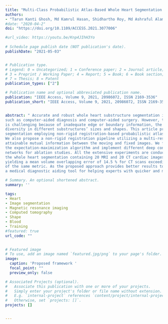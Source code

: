 ```yaml
---
title: "Multi-Class Probabilistic Atlas-Based Whole Heart Segmentation Method in Cardiac CT and MRI"
authors:
- "Tarun Kanti Ghosh, Md Kamrul Hasan, Shidhartho Roy, Md Ashraful Alam, Eklas Hossian, Mohiuddin Ahmad"
#date: "2020-04-2"
doi: "https://doi.org/10.1109/ACCESS.2021.3077006"

#url_video: https://youtu.be/Knp4JIhH3Yo
  
# Schedule page publish date (NOT publication's date).
publishDate: "2021-05-03"


# Publication type.
# Legend: 0 = Uncategorized; 1 = Conference paper; 2 = Journal article;
# 3 = Preprint / Working Paper; 4 = Report; 5 = Book; 6 = Book section;
# 7 = Thesis; 8 = Patent
publication_types: ["2"]

# Publication name and optional abbreviated publication name.
publication: "IEEE Access, Volume 9, 2021, 20986072, ISSN 2169-3536"
publication_short: "IEEE Access, Volume 9, 2021, 20986072, ISSN 2169-3536"


abstract: " Accurate and robust whole heart substructure segmentation is crucial in developing clinical applications, 
such as computer-aided diagnosis and computer-aided surgery. However, the segmentation of different heart substructures 
is challenging because of inadequate edge or boundary information, the complexity of the background and texture, and the 
diversity in different substructures’ sizes and shapes. This article proposes a framework for multi-class whole heart 
segmentation employing non-rigid registration-based probabilistic atlas incorporating the Bayesian framework. 
We also propose a non-rigid registration pipeline utilizing a multi-resolution strategy for obtaining the highest 
attainable mutual information between the moving and fixed images. We further incorporate non-rigid registration into 
the expectation-maximization algorithm and implement different deep convolutional neural network-based encoder-decoder 
networks for ablation studies. All the extensive experiments are conducted utilizing the publicly available dataset for 
the whole heart segmentation containing 20 MRI and 20 CT cardiac images. The proposed approach exhibits an encouraging achievement, 
yielding a mean volume overlapping error of 14.5 % for CT scans exceeding the state-of-the-art results by a margin of 1.3 % in terms 
of the same metric. As the proposed approach provides better results to delineate the different substructures of the heart, it can be 
a medical diagnostic aiding tool for helping experts with quicker and more accurate results. "

# Summary. An optional shortened abstract.
summary: ''

tags:
- Heart
- Image segmentation
- Magnetic resonance imaging
- Computed tomography
- Shape
- Blood
- Training
#featured: true
url_code: ""
 

# Featured image
# To use, add an image named `featured.jpg/png` to your page's folder.
image:
  caption: 'Proposed framework '
  focal_point: ""
  preview_only: false

# Associated Projects (optional).
#   Associate this publication with one or more of your projects.
#   Simply enter your project's folder or file name without extension.
#   E.g. `internal-project` references `content/project/internal-project/index.md`.
#   Otherwise, set `projects: []`.
projects: []


---
```

